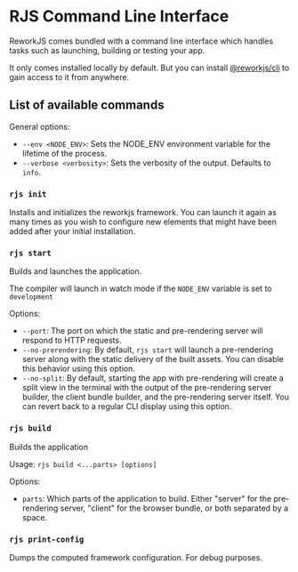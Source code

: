 # RJS Command Line Interface

ReworkJS comes bundled with a command line interface which handles tasks such as 
launching, building or testing your app.

It only comes installed locally by default. But you can install [@reworkjs/cli](https://github.com/reworkjs/cli) 
to gain access to it from anywhere.

## List of available commands

General options:
- `--env <NODE_ENV>`: Sets the NODE_ENV environment variable for the lifetime of the process.
- `--verbose <verbosity>`: Sets the verbosity of the output. Defaults to `info`.

### `rjs init`

Installs and initializes the reworkjs framework. 
You can launch it again as many times as you wish to configure new elements that might have
been added after your initial installation.

### `rjs start`

Builds and launches the application.

The compiler will launch in watch mode if the `NODE_ENV` variable is set to `development`

Options:
- `--port`: The port on which the static and pre-rendering server will respond to HTTP requests.
- `--no-prerendering`: By default, `rjs start` will launch a pre-rendering server along with the static delivery of the
  built assets. You can disable this behavior using this option.
- `--no-split`: By default, starting the app with pre-rendering will create a split view in the terminal with the output of
  the pre-rendering server builder, the client bundle builder, and the pre-rendering server itself. You can revert back
  to a regular CLI display using this option.

### `rjs build`

Builds the application

Usage: `rjs build <...parts> [options]`  

Options:
- `parts`: Which parts of the application to build. Either "server" for the pre-rendering server, "client" for the browser bundle, or both separated by a space.

### `rjs print-config`

Dumps the computed framework configuration. For debug purposes.
